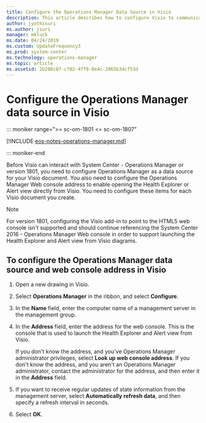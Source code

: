```yaml
---
title: Configure the Operations Manager Data Source in Visio
description: This article describes how to configure Visio to communicate with Operations Manager so that you can include monitored object health state in a drawing.
author: jyothisuri
ms.author: jsuri
manager: mkluck
ms.date: 04/24/2019
ms.custom: UpdateFrequency3
ms.prod: system-center
ms.technology: operations-manager
ms.topic: article
ms.assetid: 2b286c07-c702-4ff9-8e4c-2865b34cf53d
---
```

# Configure the Operations Manager data source in Visio

::: moniker range=">= sc-om-1801 <= sc-om-1807"

[!INCLUDE [eos-notes-operations-manager.md](../includes/eos-notes-operations-manager.md)]

::: moniker-end

Before Visio can interact with System Center - Operations Manager or version 1801, you need to configure Operations Manager as a data source for your Visio document. You also need to configure the Operations Manager Web console address to enable opening the Health Explorer or Alert view directly from Visio. You need to configure these items for each Visio document you create.  

>[!NOTE]
>For version 1801, configuring the Visio add-in to point to the HTML5 web console isn't supported and should continue referencing the System Center 2016 - Operations Manager Web console in order to support launching the Health Explorer and Alert view from Visio diagrams.

## To configure the Operations Manager data source and web console address in Visio  

1.  Open a new drawing in Visio.  

2.  Select **Operations Manager** in the ribbon, and select **Configure**.  

3.  In the **Name** field, enter the computer name of a management server in the management group.  

4.  In the **Address** field, enter the address for the web console. This is the console that is used to launch the Health Explorer and Alert view from Visio.  

    If you don't know the address, and you've Operations Manager administrator privileges, select **Look up web console address**. If you don't know the address, and you aren't an Operations Manager administrator, contact the administrator for the address, and then enter it in the **Address** field.  

5.  If you want to receive regular updates of state information from the management server, select **Automatically refresh data**, and then specify a refresh interval in seconds.  

6.  Select **OK**.  
